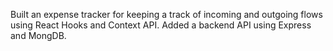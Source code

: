 Built an expense tracker for keeping a track of incoming and outgoing flows using React Hooks and Context API. Added a backend API using Express and MongDB.
